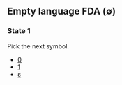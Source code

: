 ## Empty language FDA (∅)

### State 1

Pick the next symbol.

- [0](rej.md)
- [1](rej.md)
- [ε](rej.md)
